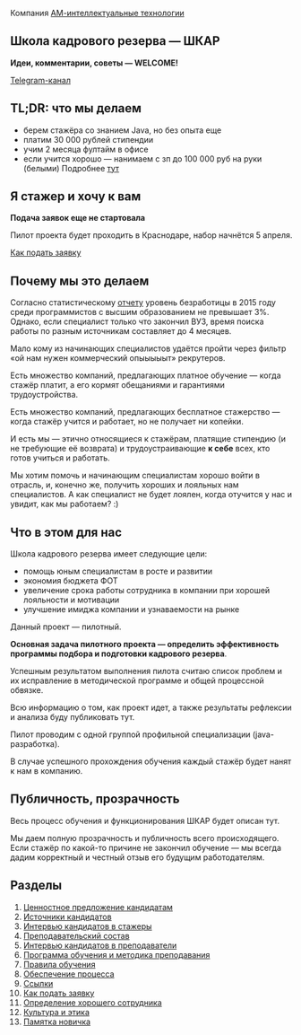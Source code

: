 Компания [АМ-интеллектуальные технологии](https://am-tech.io)

## Школа кадрового резерва — ШКАР

**Идеи, комментарии, советы — WELCOME!**

[Telegram-канал](https://t.me/shkar_amtech)

## TL;DR: что мы делаем
- берем стажёра со знанием Java, но без опыта еще
- платим 30 000 рублей стипендии
- учим 2 месяца фултайм в офисе
- если учится хорошо — нанимаем с зп до 100 000 руб на руки (белыми)
Подробнее [тут](1-mentees-evp.md)

## Я стажер и хочу к вам

**Подача заявок еще не стартовала**

Пилот проекта будет проходить в Краснодаре, набор начнётся 5 апреля.

[Как подать заявку](10-apply.md)

## Почему мы это делаем

Согласно статистическому [отчету](https://www.hse.ru/data/2017/06/29/1171183177/IO%202017.%202.%20Obrazovanie%20i%20rynok%20truda.pdf) уровень безработицы в 2015 году среди программистов с высшим образованием не превышает 3%. Однако, если специалист только что закончил ВУЗ, время поиска работы по разным источникам составляет до 4 месяцев.

Мало кому из начинающих специалистов удаётся пройти через фильтр «ой нам нужен коммерческий опыыыыыт» рекрутеров.

Есть множество компаний, предлагающих платное обучение — когда стажёр платит, а его кормят обещаниями и гарантиями трудоустройства.

Есть множество компаний, предлагающих бесплатное стажерство — когда стажёр учится и работает, но не получает ни копейки.

И есть мы — этично относящиеся к стажёрам, платящие стипендию (и не требующие её возврата) и трудоустраивающие **к себе** всех, кто готов учиться и работать.

Мы хотим помочь и начинающим специалистам хорошо войти в отрасль, и, конечно же, получить хороших и лояльных нам специалистов. А как специалист не будет лоялен, когда отучится у нас и увидит, как мы работаем? :)

## Что в этом для нас

Школа кадрового резерва имеет следующие цели:
- помощь юным специалистам в росте и развитии
- экономия бюджета ФОТ
- увеличение срока работы сотрудника в компании при хорошей лояльности и мотивации
- улучшение имиджа компании и узнаваемости на рынке

Данный проект — пилотный.

**Основная задача пилотного проекта — определить эффективность программы подбора и подготовки кадрового резерва**.

Успешным результатом выполнения пилота считаю список проблем и их исправление в методической программе и общей процессной обвязке.

Всю информацию о том, как проект идет, а также результаты рефлексии и анализа буду публиковать тут.

Пилот проводим с одной группой профильной специализации (java-разработка).

В случае успешного прохождения обучения каждый стажёр будет нанят к нам в компанию.

## Публичность, прозрачность

Весь процесс обучения и функционирования ШКАР будет описан тут.

Мы даем полную прозрачность и публичность всего происходящего. Если стажёр по какой-то причине не закончил обучение — мы всегда дадим корректный и честный отзыв его будущим работодателям.

## Разделы

1. [Ценностное предложение кандидатам](1-mentees-evp.md)
2. [Источники кандидатов](2-mentees-sources.md)
3. [Интервью кандидатов в стажеры](3-mentees-interview.md)
4. [Преподавательский состав](4-mentors-sources.md)
5. [Интервью кандидатов в преподаватели](5-mentors-interview.md)
6. [Программа обучения и методика преподавания](6-methodology.md)
7. [Правила обучения](7-code-of-conduct.md)
8. [Обеспечение процесса](8-admin.md)
9. [Ссылки](9-references.md)
10. [Как подать заявку](apply.md)
11. [Определение хорошего сотрудника](11-ged.md)
12. [Культура и этика](12-culture-and-ethics.md)
13. [Памятка новичка](13-newjoiner.md)
